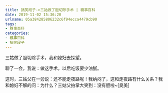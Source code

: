 ```yaml
---
title: 搞笑段子->三姑做了胆切除手术 | 糗事百科
date: 2019-11-02 15:36:20
urlname: 05a384285806232c6f94ecca4479cb90
tags: 
- 糗事百科
categories:
- 糗事百科
- 搞笑段子
---
```

三姑做了胆切除手术，我和媳妇去探望。

聊了一会，我说：做这手术，以后吃饭要少油腻。

这时，三姑父在一旁说：还不能走夜路呢！我纳闷了，这和走夜路有什么关系？我和媳妇不解的问：为什么？三姑父拍掌大笑到：没有胆啦~[臭美]


